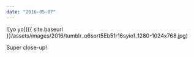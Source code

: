 ```yaml
---
date: "2016-05-07"
---
```


![yo yo]({{ site.baseurl }}/assets/images/2016/tumblr_o6sort5Eb51r16syio1_1280-1024x768.jpg)

Super close-up!
